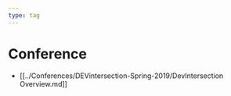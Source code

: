 ```yaml
---
type: tag
---
```

# Conference

- [[../Conferences/DEVintersection-Spring-2019/DevIntersection Overview.md]]
